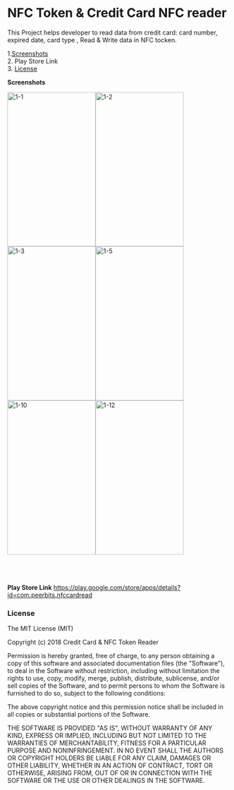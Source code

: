 # NFC Token & Credit Card NFC reader 

This Project helps developer to read data from credit card: card number, expired date, card type , Read & Write data in NFC tocken.<br>

1.[Screenshots](#screenshots) <br>
2. Play Store Link <br>
3. [License](#license) <br>
 
<b>Screenshots</b>
<table>
<tr> 
<img src="https://image.ibb.co/jqe3fL/1-1.png" alt="1-1" border="0"  width="200" height="350"/>
<img src="https://image.ibb.co/cQhpLL/1-2.png" alt="1-2" border="0"  width="200" height="350"/>
<img src="https://image.ibb.co/cfxdEf/1-3.png" alt="1-3" border="0"  width="200" height="350"/>
<img src="https://image.ibb.co/j7hBZf/1-5.png" alt="1-5" border="0"  width="200" height="350"/>
<img src="https://image.ibb.co/fXCpLL/1-10.png" alt="1-10" border="0" width="200" height="350"/>
<img src="https://image.ibb.co/bZmG0L/1-12.png" alt="1-12" border="0" width="200" height="350"/>
</tr>
 </table>
<br><br>
<b>Play Store Link</b>
<a href="https://play.google.com/store/apps/details?id=com.peerbits.nfccardread" target="_blank">https://play.google.com/store/apps/details?id=com.peerbits.nfccardread</a>



### License
The MIT License (MIT)

Copyright (c) 2018 Credit Card & NFC Token Reader 

Permission is hereby granted, free of charge, to any person obtaining a copy
of this software and associated documentation files (the "Software"), to deal
in the Software without restriction, including without limitation the rights
to use, copy, modify, merge, publish, distribute, sublicense, and/or sell
copies of the Software, and to permit persons to whom the Software is
furnished to do so, subject to the following conditions:

The above copyright notice and this permission notice shall be included in all
copies or substantial portions of the Software.

THE SOFTWARE IS PROVIDED "AS IS", WITHOUT WARRANTY OF ANY KIND, EXPRESS OR
IMPLIED, INCLUDING BUT NOT LIMITED TO THE WARRANTIES OF MERCHANTABILITY,
FITNESS FOR A PARTICULAR PURPOSE AND NONINFRINGEMENT. IN NO EVENT SHALL THE
AUTHORS OR COPYRIGHT HOLDERS BE LIABLE FOR ANY CLAIM, DAMAGES OR OTHER
LIABILITY, WHETHER IN AN ACTION OF CONTRACT, TORT OR OTHERWISE, ARISING FROM,
OUT OF OR IN CONNECTION WITH THE SOFTWARE OR THE USE OR OTHER DEALINGS IN THE
SOFTWARE.
